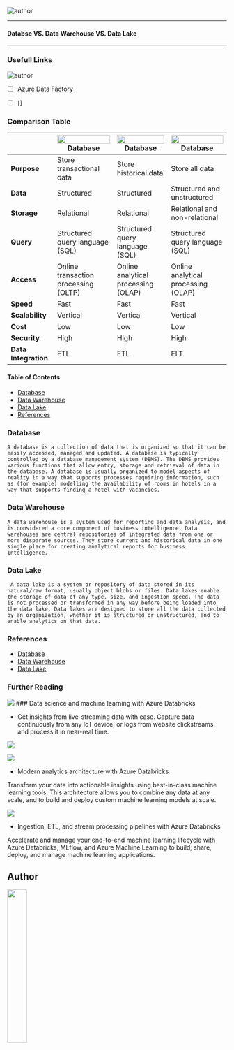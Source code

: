 ![author](https://see.fontimg.com/api/renderfont4/GOW9Z/eyJyIjoiZnMiLCJoIjo2NSwidyI6MTAwMCwiZnMiOjY1LCJmZ2MiOiIjMDAwMDAwIiwiYmdjIjoiI0ZGRkZGRiIsInQiOjF9/TXVydGFkaGEgTWFyem91cQ/bloody-terror.png) 

---
#### Databse VS. Data Warehouse VS. Data Lake
---
### Usefull Links
 ![author](https://img.shields.io/badge/author-Muradah%20Marzouq-blue)

 - [ ] [Azure Data Factory](https://adf.azure.com/)
 - [ ] []

 
### Comparison Table

| |<img src="https://encrypted-tbn0.gstatic.com/images?q=tbn:ANd9GcRwuqWn7rCVhqZ_pSlxwVUzlZtFWaOMdbm28A&usqp=CAU" width=100%> Database |<img src="https://previews.123rf.com/images/nicescene/nicescene1712/nicescene171200036/91962706-data-warehouse-icon-logo-design-vector-illustration-technology-solution-tend-concept-design.jpg" width=100%> Database | <img src="https://encrypted-tbn0.gstatic.com/images?q=tbn:ANd9GcTCegcBbZaxSdN79x1uwnHnOghf1FOqIVu02A&usqp=CAU" width=100%> Database|
| --- | --- | --- | --- |
| **Purpose** | Store transactional data | Store historical data | Store all data |
| **Data** | Structured | Structured | Structured and unstructured |
| **Storage** | Relational | Relational | Relational and non-relational |
| **Query** | Structured query language (SQL) | Structured query language (SQL) | Structured query language (SQL) |
| **Access** | Online transaction processing (OLTP) | Online analytical processing (OLAP) | Online analytical processing (OLAP) |
| **Speed** | Fast | Fast | Fast |
| **Scalability** | Vertical | Vertical | Vertical |
| **Cost** | Low | Low | Low |
| **Security** | High | High | High |
| **Data Integration** | ETL | ETL | ELT |

#### Table of Contents

- [Database](#Database)
- [Data Warehouse](#data-warehouse)
- [Data Lake](#data-lake)
- [References](#references)

### Database
``
A database is a collection of data that is organized so that it can be easily accessed, managed and updated. A database is typically controlled by a database management system (DBMS). The DBMS provides various functions that allow entry, storage and retrieval of data in the database. A database is usually organized to model aspects of reality in a way that supports processes requiring information, such as (for example) modelling the availability of rooms in hotels in a way that supports finding a hotel with vacancies.
``
### Data Warehouse

``A data warehouse is a system used for reporting and data analysis, and is considered a core component of business intelligence. Data warehouses are central repositories of integrated data from one or more disparate sources. They store current and historical data in one single place for creating analytical reports for business intelligence.``

### Data Lake

`` 
A data lake is a system or repository of data stored in its natural/raw format, usually object blobs or files. Data lakes enable the storage of data of any type, size, and ingestion speed. The data is not processed or transformed in any way before being loaded into the data lake. Data lakes are designed to store all the data collected by an organization, whether it is structured or unstructured, and to enable analytics on that data.
``
### References

- [Database](https://en.wikipedia.org/wiki/Database)
- [Data Warehouse](https://en.wikipedia.org/wiki/Data_warehouse)
- [Data Lake](https://en.wikipedia.org/wiki/Data_lake)


### Further Reading

<img src="https://cdn-dynmedia-1.microsoft.com/is/image/microsoftcorp/databricks_real-time?resMode=sharp2&op_usm=1.5,0.65,15,0&wid=786&hei=443&qlt=85&fit=constrain">
###  Data science and machine learning with Azure Databricks

- Get insights from live-streaming data with ease. Capture data continuously from any IoT device, or logs from website clickstreams, and process it in near-real time. 

<a href="https://learn.microsoft.com/en-us/azure/architecture/solution-ideas/articles/azure-databricks-data-science-machine-learning?culture=en-us&country=us"><img src="https://img.shields.io/badge/Source-Link-RED"></a>

<a href="https://learn.microsoft.com/en-us/azure/architecture/solution-ideas/articles/azure-databricks-modern-analytics-architecture?culture=en-us&country=us">

<img src="https://cdn-dynmedia-1.microsoft.com/is/image/microsoftcorp/databricks_advanced-analytics?resMode=sharp2&op_usm=1.5,0.65,15,0&wid=786&hei=443&qlt=85&fit=constrain"></a>
 -  Modern analytics architecture with Azure Databricks

Transform your data into actionable insights using best-in-class machine learning tools. This architecture allows you to combine any data at any scale, and to build and deploy custom machine learning models at scale.

<a href="https://learn.microsoft.com/en-us/azure/architecture/solution-ideas/articles/azure-databricks-modern-analytics-architecture?culture=en-us&country=us"><img src="https://cdn-dynmedia-1.microsoft.com/is/image/microsoftcorp/databricks_machine-learning?resMode=sharp2&op_usm=1.5,0.65,15,0&wid=786&hei=443&qlt=85&fit=constrain"></a>
- Ingestion, ETL, and stream processing pipelines with Azure Databricks

Accelerate and manage your end-to-end machine learning lifecycle with Azure Databricks, MLflow, and Azure Machine Learning to build, share, deploy, and manage machine learning applications.


## Author

<img src="https://webpages.charlotte.edu/mmarzouq/English/background.jpg" width=30%>